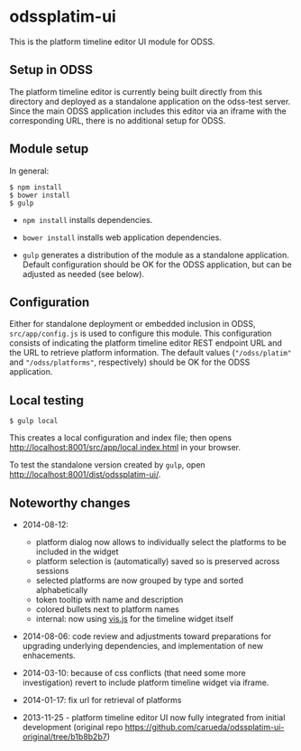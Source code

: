 odssplatim-ui
=============

This is the platform timeline editor UI module for ODSS.

## Setup in ODSS ##

The platform timeline editor is currently being built directly from this
directory and deployed as a standalone application on the odss-test server.
Since the main ODSS application includes this editor via an iframe with
the corresponding URL, there is no additional setup for ODSS. 


## Module setup ##

In general:

```shell
$ npm install
$ bower install
$ gulp
```

- `npm install` installs dependencies.

- `bower install` installs web application dependencies.

- `gulp` generates a distribution of the module as a standalone application.
Default configuration should be OK for the ODSS application, but can be adjusted
as needed (see below).

## Configuration ##

Either for standalone deployment or embedded inclusion in ODSS, `src/app/config.js`
is used to configure this module. This configuration consists of indicating the
platform timeline editor REST endpoint URL and the URL to retrieve platform information.
The default values (`"/odss/platim"` and `"/odss/platforms"`, respectively)
should be OK for the ODSS application.


## Local testing ##

```shell
$ gulp local
```
This creates a local configuration and index file; then opens 
[http://localhost:8001/src/app/local.index.html](http://localhost:8001/src/app/local.index.html)
in your browser.

To test the standalone version created by `gulp`,
open [http://localhost:8001/dist/odssplatim-ui/](http://localhost:8001/dist/odssplatim-ui/).


## Noteworthy changes ##

- 2014-08-12: 
  - platform dialog now allows to individually select the platforms to be included in the widget 
  - platform selection is (automatically) saved so is preserved across sessions
  - selected platforms are now grouped by type and sorted alphabetically
  - token tooltip with name and description
  - colored bullets next to platform names
  - internal: now using [vis.js](visjs.org) for the timeline widget itself

- 2014-08-06: code review and adjustments toward preparations for upgrading
underlying dependencies, and implementation of new enhacements.

- 2014-03-10: because of css conflicts (that need some more investigation) revert to include
platform timeline widget via iframe.

- 2014-01-17: fix url for retrieval of platforms

- 2013-11-25 - platform timeline editor UI now fully integrated from initial development
  (original repo https://github.com/carueda/odssplatim-ui-original/tree/b1b8b2b7)
